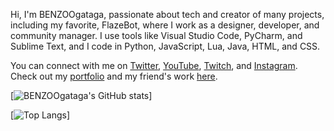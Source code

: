 Hi, I'm BENZOOgataga, passionate about tech and creator of many projects, including my favorite, FlazeBot, where I work as a designer, developer, and community manager. I use tools like Visual Studio Code, PyCharm, and Sublime Text, and I code in Python, JavaScript, Lua, Java, HTML, and CSS.

You can connect with me on [Twitter](https://x.com/BENZOOgataga), [YouTube](https://www.youtube.com/@BENZOOgataga), [Twitch](https://www.twitch.tv/benzoogataga_), and [Instagram](https://www.instagram.com/benzoogataga/). Check out my [portfolio](https://benzoogataga.com/) and my friend's work [here](https://github.com/chredeur).

[![BENZOOgataga's GitHub stats](https://github-readme-stats.vercel.app/api?username=BENZOOgataga)]  

[![Top Langs](https://github-readme-stats.vercel.app/api/top-langs/?username=BENZOOgataga)]
